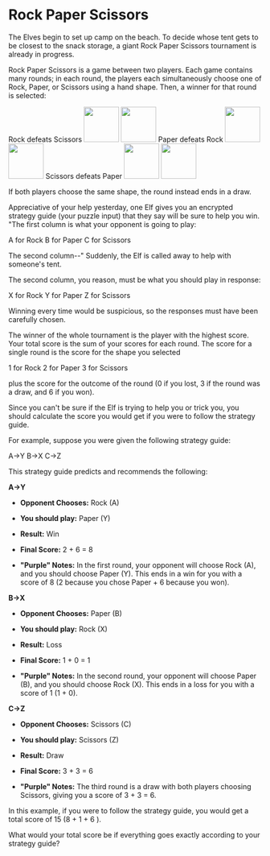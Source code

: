 
# Rock Paper Scissors
The Elves begin to set up camp on the beach. To decide whose tent gets to be closest to the snack storage, 
a giant Rock Paper Scissors tournament is already in progress.

Rock Paper Scissors is a game between two players. Each game contains many rounds; in each round, the players 
each simultaneously choose one of Rock, Paper, or Scissors using a hand shape. Then, a winner for that round 
is selected: 

Rock defeats Scissors
<img src="https://v5.airtableusercontent.com/v1/11/11/1669989600000/x6PzHfKdU3Y4PXf2nrCH2Q/TcX4B_7OIhBHX20UowTUI0LLbRFIOlgPA2st7B6IauCBUKQLduvZmMjgMQBHFqZu-nyc-eevCoYOL98qfwMvf0dJDEir_ZQw3Qvxq2wQf7SHPNIHoEo80hBt89rBEpI-q5gx-8K6U8zMMc-MDsX9ITkseZ9j9cgB88pqEKCenFw/tO3drd8g7wZyrkbyHCFbE9hRIbh_nvXItGvpqYnMMTQ" style="width: 5em;" />
<img src="https://v5.airtableusercontent.com/v1/11/11/1669989600000/tVMo-F1ISaSeSjpfhRUsRA/qmCiTAQZ7vVjK52PsCgFntLJHYGAjvqTAeYCR741ROHjQ6U6seIGQybu3FdaT27Vb9Snq7sdzKE_28rVSPXxrKgqcHvVrtxyOuXta2Quk9UpF8izjxjuvKIAOWcoaJ5M2COe3jnv080g1NwHgTESxoJC6GIFEAPoSnAkQcEi1fg/6E1oROkQbsY-lSvNzPYSPvHDb3yIckqD9GFKHDhdJX4" style="width: 5em;" />
Paper defeats Rock
<img src="https://v5.airtableusercontent.com/v1/11/11/1669989600000/bfKxBLomq8D7Bcghy7dQIA/cJCrESndCdSKlVoa6Ir9ITVGAYlhtF1fqcjiC2Zhp3jeGOr6zEg-PSFxYReJuZPcNzokXQUBvAteTD0N3xVM3yUIWi1Q_Bekzm4PtftVKpVMgQdcgjdlSsUCAbdXSmxA1ZbRH9oEyYLkS_9MQOoBKwSWjtcg0a52wvHwdaYE9kA/gwAN4_dVdT_x4NtTSPzVcktezvVMG0f8zZJPzpuDbg0" style="width: 5em;" />
<img src="https://v5.airtableusercontent.com/v1/11/11/1669989600000/x6PzHfKdU3Y4PXf2nrCH2Q/TcX4B_7OIhBHX20UowTUI0LLbRFIOlgPA2st7B6IauCBUKQLduvZmMjgMQBHFqZu-nyc-eevCoYOL98qfwMvf0dJDEir_ZQw3Qvxq2wQf7SHPNIHoEo80hBt89rBEpI-q5gx-8K6U8zMMc-MDsX9ITkseZ9j9cgB88pqEKCenFw/tO3drd8g7wZyrkbyHCFbE9hRIbh_nvXItGvpqYnMMTQ" style="width: 5em;" />
Scissors defeats Paper
<img src="https://v5.airtableusercontent.com/v1/11/11/1669989600000/tVMo-F1ISaSeSjpfhRUsRA/qmCiTAQZ7vVjK52PsCgFntLJHYGAjvqTAeYCR741ROHjQ6U6seIGQybu3FdaT27Vb9Snq7sdzKE_28rVSPXxrKgqcHvVrtxyOuXta2Quk9UpF8izjxjuvKIAOWcoaJ5M2COe3jnv080g1NwHgTESxoJC6GIFEAPoSnAkQcEi1fg/6E1oROkQbsY-lSvNzPYSPvHDb3yIckqD9GFKHDhdJX4" style="width: 5em;" />
<img src="https://v5.airtableusercontent.com/v1/11/11/1669989600000/bfKxBLomq8D7Bcghy7dQIA/cJCrESndCdSKlVoa6Ir9ITVGAYlhtF1fqcjiC2Zhp3jeGOr6zEg-PSFxYReJuZPcNzokXQUBvAteTD0N3xVM3yUIWi1Q_Bekzm4PtftVKpVMgQdcgjdlSsUCAbdXSmxA1ZbRH9oEyYLkS_9MQOoBKwSWjtcg0a52wvHwdaYE9kA/gwAN4_dVdT_x4NtTSPzVcktezvVMG0f8zZJPzpuDbg0" style="width: 5em;" />


If both players choose the same shape, the round instead ends in a draw.

Appreciative of your help yesterday, one Elf gives you an encrypted strategy guide (your puzzle input) that they say 
will be sure to help you win. "The first column is what your opponent is going to play: 

A for Rock
B for Paper
C for Scissors


The second column--" Suddenly, the Elf is called away to help with someone's tent.

The second column, you reason, must be what you should play in response: 

X for Rock
Y for Paper
Z for Scissors


Winning every time would be suspicious, so the responses must have been carefully chosen.

The winner of the whole tournament is the player with the highest score. Your total score is the sum of 
your scores for each round. The score for a single round is the score for the shape you selected 

1 for Rock
2 for Paper
3 for Scissors


plus the score for the outcome of the round (0 if you lost, 3 if the round was a draw, and 6 if you won).

Since you can't be sure if the Elf is trying to help you or trick you, you should calculate the score you 
would get if you were to follow the strategy guide.

For example, suppose you were given the following strategy guide:


A->Y
B->X
C->Z

This strategy guide predicts and recommends the following:

                        

    
**A->Y**

 - **Opponent Chooses:** Rock   (A)
 - **You should play:** Paper (Y)
 - **Result:** Win
 - **Final Score:** 2 + 6 = 8

 - **"Purple" Notes:** In the first round, your opponent will choose Rock (A), and you should choose Paper (Y). This ends in a win for you with a score of 8 (2 because you chose Paper + 6 because you won).

**B->X**

 - **Opponent Chooses:** Paper   (B)
 - **You should play:** Rock (X)
 - **Result:** Loss
 - **Final Score:** 1 + 0 = 1

 - **"Purple" Notes:** In the second round, your opponent will choose Paper (B), and you should choose Rock (X). This ends in a loss for you with a score of 1 (1 + 0).

**C->Z**

 - **Opponent Chooses:** Scissors   (C)
 - **You should play:** Scissors (Z)
 - **Result:** Draw
 - **Final Score:** 3 + 3 = 6

 - **"Purple" Notes:** The third round is a draw with both players choosing Scissors, giving you a score of 3 + 3 = 6.



In this example, if you were to follow the strategy guide, you would get a total score of 15 (8  + 1  + 6 ).



What would your total score be if everything goes exactly according to your strategy guide?

